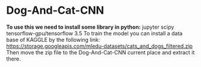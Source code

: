 # Dog-And-Cat-CNN
**To use this we need to install some library in python:**
jupyter
scipy
tensorflow-gpu/tensorflow 3.5
To train the model you can install a data base of KAGGLE by the following link:
https://storage.googleapis.com/mledu-datasets/cats_and_dogs_filtered.zip
Then move the zip file to the Dog-And-Cat-CNN current place and extract it there.
